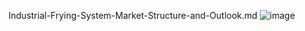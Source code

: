 Industrial-Frying-System-Market-Structure-and-Outlook.md
![image](https://github.com/user-attachments/assets/c5c42408-dcf6-4cd0-ae1b-6cb7ff8e443a)
